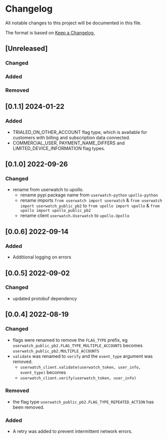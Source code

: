 # Changelog

All notable changes to this project will be documented in this file.

The format is based on [Keep a Changelog](https://keepachangelog.com/en/1.0.0/),

## [Unreleased]

### Changed

### Added

### Removed

## [0.1.1] 2024-01-22

### Added

- TRIALED_ON_OTHER_ACCOUNT flag type, which is available for customers with billing
  and subscription data connected.
- COMMERCIAL_USER, PAYMENT_NAME_DIFFERS and LIMITED_DEVICE_INFORMATION flag types.

## [0.1.0] 2022-09-26

### Changed

- rename from userwatch to upollo.
  - rename pypi package name from `userwatch-python` `upollo-python`
  - rename imports `from userwatch import userwatch` & `from userwatch import userwatch_public_pb2` to  `from upollo import upollo` & `from upollo import upollo_public_pb2`
  - rename client `userwatch.Userwatch` to `upollo.Upollo`

## [0.0.6] 2022-09-14

### Added

- Additional logging on errors

## [0.0.5] 2022-09-02

### Changed

- updated protobuf dependency

## [0.0.4] 2022-08-19

### Changed

- flags were renamed to remove the `FLAG_TYPE` prefix, eg `userwatch_public_pb2.FLAG_TYPE_MULTIPLE_ACCOUNTS` becomes `userwatch_public_pb2.MULTIPLE_ACCOUNTS`
- `validate` was renamed to `verify` and the `event_type` argument was removed.
  - `userwatch_client.validate(userwatch_token, user_info, event_type)` becomes
  - `userwatch_client.verify(userwatch_token, user_info)`

### Removed

- the flag type `userwatch_public_pb2.FLAG_TYPE_REPEATED_ACTION` has been removed.

### Added

- A retry was added to prevent intermittent network errors.
